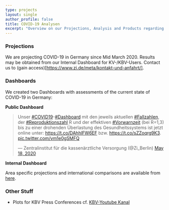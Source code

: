 ```yaml
---
type: projects
layout: single
author_profile: false
title: COVID-19 Analysen
excerpt: "Overview on our Projections, Analysis and Products regarding COVID-19 in Germany"
---
```


### Projections

We are projecting COVID-19 in Germany since Mid March 2020. Results may be obtained from our Internal Dashboard for KV-/KBV-Users. Contact us to (gain access)[https://www.zi.de/meta/kontakt-und-anfahrt/].

### Dashboards

We created two Dashboards with assessments of the current state of COVID-19 in Germany:

**Public Dashboard**

<blockquote class="twitter-tweet"><p lang="de" dir="ltr">Unser <a href="https://twitter.com/hashtag/COVID19?src=hash&amp;ref_src=twsrc%5Etfw">#COVID19</a>-<a href="https://twitter.com/hashtag/Dashboard?src=hash&amp;ref_src=twsrc%5Etfw">#Dashboard</a> mit den jeweils aktuellen <a href="https://twitter.com/hashtag/Fallzahlen?src=hash&amp;ref_src=twsrc%5Etfw">#Fallzahlen</a>, der <a href="https://twitter.com/hashtag/Reproduktionszahl?src=hash&amp;ref_src=twsrc%5Etfw">#Reproduktionszahl</a> R und der effektiven <a href="https://twitter.com/hashtag/Vorwarnzeit?src=hash&amp;ref_src=twsrc%5Etfw">#Vorwarnzeit</a> (bei R=1,3) bis zu einer drohenden Überlastung des Gesundheitssystems ist jetzt online unter: <a href="https://t.co/DAhhlFW6EF">https://t.co/DAhhlFW6EF</a> bzw. <a href="https://t.co/sZZoqrg9K3">https://t.co/sZZoqrg9K3</a>. <a href="https://t.co/vm1e0gSMFQ">pic.twitter.com/vm1e0gSMFQ</a></p>&mdash; Zentralinstitut für die kassenärztliche Versorgung (@Zi_Berlin) <a href="https://twitter.com/Zi_Berlin/status/1262285667888959488?ref_src=twsrc%5Etfw">May 18, 2020</a></blockquote> <script async src="https://platform.twitter.com/widgets.js" charset="utf-8"></script>

**Internal Dashboard**

Area specific projections and international comparisons are available from [here](https://https://covid-19-monitor.azurewebsites.net/).

### Other Stuff

- Plots for KBV Press Conferences cf. [KBV-Youtube Kanal](https://www.youtube.com/user/kbv4u/search?query=pressekonferenz++coronavirus)
